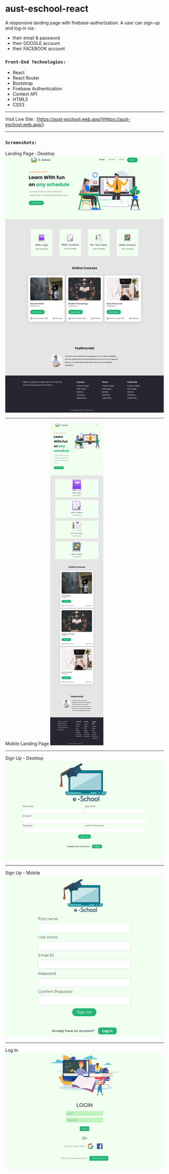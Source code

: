 # aust-eschool-react

A responsive landing page with firebase-authorization. A user can sign-up and log-in via :	
- their email & password 
- their GOOGLE account
- their FACEBOOK account  

### `Front-End Technologies:`

- React
- React Router
- Bootstrap
- Firebase Authentication
- Context API
- HTML5
- CSS3

---

Visit Live Site : [https://aust-eschool.web.app/](https://aust-eschool.web.app/)

---

### `Screenshots:`

Landing Page : Desktop 
![desktop](./project_screen_shot/1.png)

---

Mobile Landing Page 
![mobile](./project_screen_shot/1_2.png)

---

Sign Up - Desktop
![Sign Up](./project_screen_shot/2.jpg)

---

Sign Up - Mobile
![Sign Up](./project_screen_shot/3.png)

---

Log In
![Log In](./project_screen_shot/4.jpg)